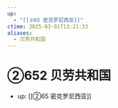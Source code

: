 ```yaml
---
up:
  - "[[②65 密克罗尼西亚]]"
ctime: 2025-03-01T13:21:33
aliases:
  - 贝劳共和国
---
```


# ②652 贝劳共和国

- up: [[②65 密克罗尼西亚]]
